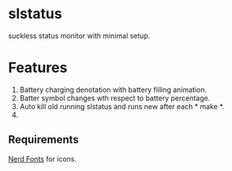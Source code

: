 # slstatus
suckless status monitor with minimal setup.

# Features
1) Battery charging denotation with battery filling animation.
2) Batter symbol changes wth respect to battery percentage.
3) Auto kill old running slstatus and runs new after each * make *.
4) 



## Requirements
[Nerd Fonts](https://www.nerdfonts.com/font-downloads) for icons.
